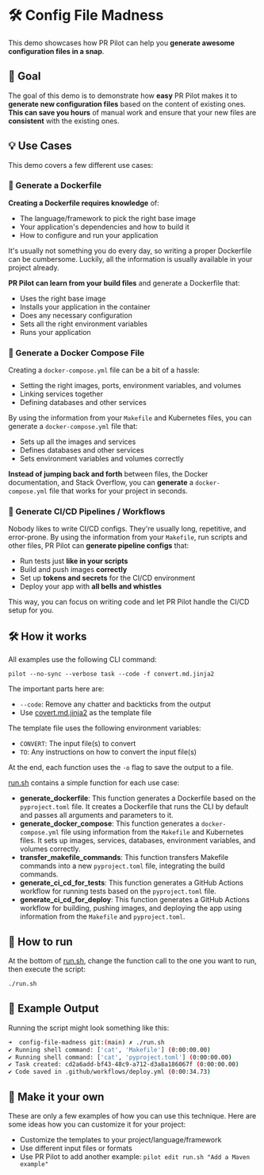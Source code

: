 # 🛠️ Config File Madness

This demo showcases how PR Pilot can help you 
**generate awesome configuration files in a snap**.

## 🎯 Goal

The goal of this demo is to demonstrate how **easy** PR Pilot makes it to **generate new configuration files** based
on the content of existing ones. **This can save you hours** of manual work and ensure that your new files are **consistent** with the existing ones.

## 💡 Use Cases
This demo covers a few different use cases:

### 🐳 Generate a Dockerfile
**Creating a Dockerfile requires knowledge** of:
- The language/framework to pick the right base image
- Your application's dependencies and how to build it
- How to configure and run your application 

It's usually not something you do every day, so writing 
a proper Dockerfile can be cumbersome.
Luckily, all the information is usually available in your project already.

**PR Pilot can learn from your build files** and generate a Dockerfile that:
- Uses the right base image
- Installs your application in the container
- Does any necessary configuration
- Sets all the right environment variables
- Runs your application

### 🐙 Generate a Docker Compose File
Creating a `docker-compose.yml` file can be a bit of a hassle:
- Setting the right images, ports, environment variables, and volumes
- Linking services together
- Defining databases and other services

By using the information from your `Makefile` and Kubernetes files, you can generate a `docker-compose.yml` file that:
- Sets up all the images and services
- Defines databases and other services
- Sets environment variables and volumes correctly

**Instead of jumping back and forth** between files, the Docker documentation, and Stack Overflow, you can **generate** a `docker-compose.yml` file that works for your project in seconds.

### 🚀 Generate CI/CD Pipelines / Workflows
Nobody likes to write CI/CD configs. They're usually long, repetitive, and error-prone.
By using the information from your `Makefile`, run scripts and other files, PR Pilot can **generate pipeline configs** that:
- Run tests just **like in your scripts** 
- Build and push images **correctly**
- Set up **tokens and secrets** for the CI/CD environment
- Deploy your app with **all bells and whistles**

This way, you can focus on writing code and let PR Pilot handle the CI/CD setup for you.


## 🛠️ How it works

All examples use the following CLI command:

```shell
pilot --no-sync --verbose task --code -f convert.md.jinja2
```

The important parts here are:
- `--code`: Remove any chatter and backticks from the output
- Use [covert.md.jinja2](convert.md.jinja2) as the template file

The template file uses the following environment variables:
- `CONVERT`: The input file(s) to convert
- `TO`: Any instructions on how to convert the input file(s)

At the end, each function uses the `-o` flag to save the output to a file.

[run.sh](run.sh) contains a simple function for each use case:

- **generate_dockerfile**: This function generates a Dockerfile based on the `pyproject.toml` file. It creates a Dockerfile that runs the CLI by default and passes all arguments and parameters to it.
- **generate_docker_compose**: This function generates a `docker-compose.yml` file using information from the `Makefile` and Kubernetes files. It sets up images, services, databases, environment variables, and volumes correctly.
- **transfer_makefile_commands**: This function transfers Makefile commands into a new `pyproject.toml` file, integrating the build commands.
- **generate_ci_cd_for_tests**: This function generates a GitHub Actions workflow for running tests based on the `pyproject.toml` file.
- **generate_ci_cd_for_deploy**: This function generates a GitHub Actions workflow for building, pushing images, and deploying the app using information from the `Makefile` and `pyproject.toml`.

## 🚦 How to run

At the bottom of [run.sh](run.sh), change the function call to the one you want to run, then execute the script:

```bash
./run.sh
```

## 📄 Example Output

Running the script might look something like this:

```bash
➜  config-file-madness git:(main) ✗ ./run.sh
✔ Running shell command: ['cat', 'Makefile'] (0:00:00.00)
✔ Running shell command: ['cat', 'pyproject.toml'] (0:00:00.00)
✔ Task created: cd2a6add-bf43-48c9-a712-d3a8a186067f (0:00:00.00)
✔ Code saved in .github/workflows/deploy.yml (0:00:34.73)
```

## 🎨 Make it your own

These are only a few examples of how you can use this technique. Here are some ideas how you can customize it for your project:

* Customize the templates to your project/language/framework 
* Use different input files or formats
* Use PR Pilot to add another example: `pilot edit run.sh "Add a Maven example"`
